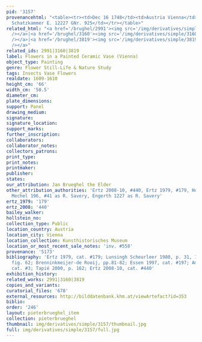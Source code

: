 ```yaml
---
pid: '3157'
provenancehtml: "<table><tr><td>Dec 16 1748</td><td>Austria Vienna</td><td>From the
  Schatzkammer E. 12227 GNr. 925</td></tr></table>"
related_html: "<a href='/brughel/2991'><img src='/img/derivatives/simple/2991/thumbnail.jpg'
  /></a>|<a href='/brughel/3160'><img src='/img/derivatives/simple/3160/thumbnail.jpg'
  /></a>|<a href='/brughel/3819'><img src='/img/derivatives/simple/3819/thumbnail.jpg'
  /></a>"
related_ids: 2991|3160|3819
label: Flowers in a Painted Ceramic Vase (Vienna)
object_type: Painting
genre: Flower Still-Life & Nature Study
tags: Insects Vase Flowers
realdate: 1609-1610
height_cm: '66'
width_cm: '50.5'
diameter_cm:
plate_dimensions:
support: Panel
drawing_medium:
signature:
signature_location:
support_marks:
further_inscription:
collaborators:
collaborator_notes:
collectors_patrons:
print_type:
print_notes:
printmaker:
publisher:
states:
our_attribution: Jan Brueghel the Elder
other_attribution_authorities: 'Ertz 2008-10, #440, Ertz 1979, #179, Honig database,
  Mechel 196, #41 as R. Savery, Engerth 1227 as R. Savery'
ertz_1979: '179'
ertz_2008: '440'
bailey_walker:
hollstein_no:
collection_type: Public
location_country: Austria
location_city: Vienna
location_collection: Kunsthistorisches Museum
location_or_most_recent_sale_notes: 'inv. #558'
provenance: '5173'
bibliography: 'Ertz 1979, cat. #179; Lunsingh Scheurleer 1980, p. 31, 144, note 120,
  fig. 62; Brenninkmeijer-de Rooij, pp.81-82; Essen 1997, cat. #197; Amsterdam 1999,
  cat. #3; Tapié 2000, p. 162; Ertz 2008-10, cat. #440'
exhibition_history:
related_works: 2991|3160|3819
copies_and_variants:
curatorial_files: '678'
external_resources: http://bilddatenbank.khm.at/viewArtefact?id=353
biblio:
order: '246'
layout: pieterbrueghel_item
collection: pieterbrueghel
thumbnail: img/derivatives/simple/3157/thumbnail.jpg
full: img/derivatives/simple/3157/full.jpg
---
```

